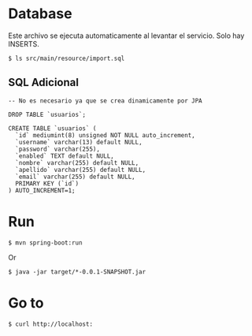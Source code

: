 # Database 
	
Este archivo se ejecuta automaticamente al levantar el servicio. Solo hay INSERTS.

```
$ ls src/main/resource/import.sql
```

## SQL Adicional	

```
-- No es necesario ya que se crea dinamicamente por JPA

DROP TABLE `usuarios`;

CREATE TABLE `usuarios` (
  `id` mediumint(8) unsigned NOT NULL auto_increment,
  `username` varchar(13) default NULL,
  `password` varchar(255),
  `enabled` TEXT default NULL,
  `nombre` varchar(255) default NULL,
  `apellido` varchar(255) default NULL,
  `email` varchar(255) default NULL,
  PRIMARY KEY (`id`)
) AUTO_INCREMENT=1;
```

# Run

```
$ mvn spring-boot:run
```
Or
```
$ java -jar target/*-0.0.1-SNAPSHOT.jar
```

# Go to
```
$ curl http://localhost:

